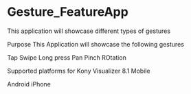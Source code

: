 # Gesture_FeatureApp
This application will showcase different types of gestures

Purpose
This Application will showcase the following gestures

Tap
Swipe
Long press
Pan
Pinch
ROtation

Supported platforms for Kony Visualizer 8.1
Mobile

Android
iPhone
